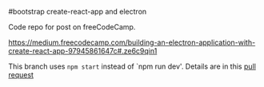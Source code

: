 #bootstrap create-react-app and electron

Code repo for post on freeCodeCamp.

https://medium.freecodecamp.com/building-an-electron-application-with-create-react-app-97945861647c#.ze6c9qin1

This branch uses `npm start` instead of `npm run dev'. Details are in this [pull request](https://github.com/csepulv/electron-with-create-react-app/pull/2)